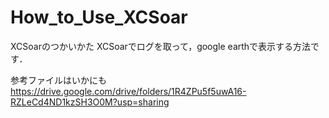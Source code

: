 # How_to_Use_XCSoar
XCSoarのつかいかた XCSoarでログを取って，google earthで表示する方法です．

参考ファイルはいかにも
https://drive.google.com/drive/folders/1R4ZPu5f5uwA16-RZLeCd4ND1kzSH3O0M?usp=sharing
